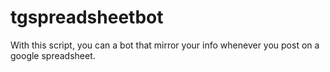 # tgspreadsheetbot
With this script, you can a bot that mirror your info whenever you post on a google spreadsheet.

